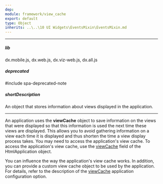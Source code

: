 ```yaml
---
dep: 
module: framework/view_cache
export: default
type: Object
inherits: ..\..\10 UI Widgets\EventsMixin\EventsMixin.md
---
```

---
##### lib
dx.mobile.js, dx.web.js, dx.viz-web.js, dx.all.js

##### deprecated
#include spa-deprecated-note

##### shortDescription
An object that stores information about views displayed in the application.

---
An application uses the **viewCache** object to save information on the views that were displayed so that this information is used the next time these views are displayed. This allows you to avoid gathering information on a view each time it is displayed and thus shorten the time a view display process takes. You may need to access the application's view cache. To access the application's view cache, use the [viewCache](/api-reference/40%20SPA%20Framework/HtmlApplication/2%20Fields/viewCache.md '/Documentation/ApiReference/SPA_Framework/HtmlApplication/Fields/#viewCache') field of the HtmlApplication object.

You can influence the way the application's view cache works. In addition, you can provide a custom view cache object to be used by the application. For details, refer to the description of the [viewCache](/api-reference/40%20SPA%20Framework/HtmlApplication/1%20Configuration/viewCache.md '/Documentation/ApiReference/SPA_Framework/HtmlApplication/Configuration/#viewCache') application configuration option.